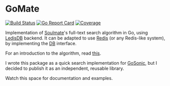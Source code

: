 GoMate
======

[![Build Status](https://travis-ci.org/deluan/gomate.svg?branch=master)](https://travis-ci.org/deluan/gomate) [![Go Report Card](https://goreportcard.com/badge/github.com/deluan/gomate)](https://goreportcard.com/report/github.com/deluan/gomate) [![Coverage](http://gocover.io/_badge/github.com/deluan/gomate)](http://gocover.io/github.com/deluan/gomate) 

Implementation of [Soulmate](https://github.com/seatgeek/soulmate)'s full-text search algorithm in Go, 
using [LedisDB](http://ledisdb.com) backend. It can be adapted to use [Redis](http://redis.io) 
(or any Redis-like system), by implementing the [DB](db.go) interface.

For an introduction to the algorithm, read [this](http://patshaughnessy.net/2011/11/29/two-ways-of-using-redis-to-build-a-nosql-autocomplete-search-index).

I wrote this package as a quick search implementation for [GoSonic](https://github.com/deluan/gosonic), 
but I decided to publish it as an independent, reusable library.
 
Watch this space for documentation and examples. 